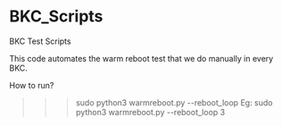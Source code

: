 # BKC_Scripts
BKC Test Scripts

This code automates the warm reboot test that we do manually in every BKC.

How to run?
>>> sudo python3  warmreboot.py --reboot_loop <reboot count>
Eg: sudo python3  warmreboot.py --reboot_loop 3
